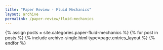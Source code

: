 ```yaml
---
title: "Paper Review - Fluid Mechanics"
layout: archive
permalink: /paper-review/fluid-mechanics
---
```



{% assign posts = site.categories.paper-fluid-mechanics %}
{% for post in posts %} {% include archive-single.html type=page.entries_layout %} {% endfor %}
